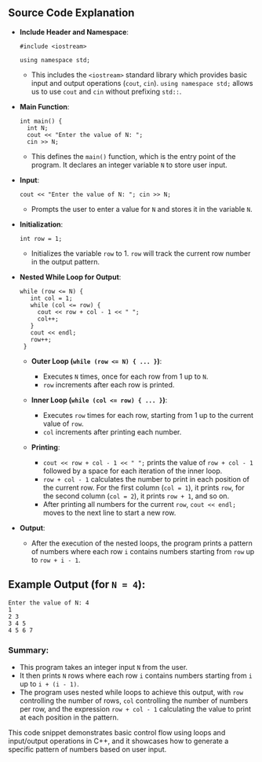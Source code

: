 ## Source Code Explanation

-  **Include Header and Namespace**:
    
    ```#include <iostream>```
    
    ```using namespace std;``` 
    
    -   This includes the `<iostream>` standard library which provides basic input and output operations (`cout`, `cin`). `using namespace std;` allows us to use `cout` and `cin` without prefixing `std::`.
-  **Main Function**:
    
    ```
    int main() {
      int N;
      cout << "Enter the value of N: ";
      cin >> N;
    ``` 
    
    -   This defines the `main()` function, which is the entry point of the program. It declares an integer variable `N` to store user input.
- **Input**:
    
     `cout << "Enter the value of N: ";
      cin >> N;` 
    
    -   Prompts the user to enter a value for `N` and stores it in the variable `N`.
- **Initialization**:
    
     `int row = 1;` 
    
    -   Initializes the variable `row` to 1. `row` will track the current row number in the output pattern.
-  **Nested While Loop for Output**:
  
     ```
     while (row <= N) {
        int col = 1;
        while (col <= row) {
          cout << row + col - 1 << " ";
          col++;
        }
        cout << endl;
        row++;
      }
    ``` 
    
    -   **Outer Loop (`while (row <= N) { ... }`)**:
        
        -   Executes `N` times, once for each row from 1 up to `N`.
        -   `row` increments after each row is printed.
    -   **Inner Loop (`while (col <= row) { ... }`)**:
        
        -   Executes `row` times for each row, starting from 1 up to the current value of `row`.
        -   `col` increments after printing each number.
   
    -   **Printing**:
        
        -   `cout << row + col - 1 << " ";` prints the value of `row + col - 1` followed by a space for each iteration of the inner loop.
        -   `row + col - 1` calculates the number to print in each position of the current row. For the first column (`col = 1`), it prints `row`, for the second column (`col = 2`), it prints `row + 1`, and so on.
        -   After printing all numbers for the current `row`, `cout << endl;` moves to the next line to start a new row.
-  **Output**:
    
    -   After the execution of the nested loops, the program prints a pattern of numbers where each row `i` contains numbers starting from `row` up to `row + i - 1`.

## Example Output (for `N = 4`):

```
Enter the value of N: 4
1 
2 3 
3 4 5 
4 5 6 7
``` 

### Summary:

-   This program takes an integer input `N` from the user.
-   It then prints `N` rows where each row `i` contains numbers starting from `i` up to `i + (i - 1)`.
-   The program uses nested while loops to achieve this output, with `row` controlling the number of rows, `col` controlling the number of numbers per row, and the expression `row + col - 1` calculating the value to print at each position in the pattern.

This code snippet demonstrates basic control flow using loops and input/output operations in C++, and it showcases how to generate a specific pattern of numbers based on user input.
